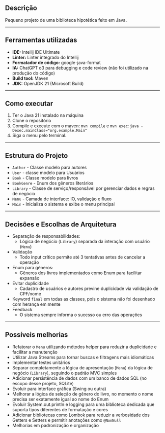 ﻿## Descrição

Pequeno projeto de uma biblioteca hipotética feito em Java.

---

## Ferramentas utilizadas

- **IDE:** Intellij IDE Ultimate
- **Linter:** Linter integrado do Intellij
- **Formatador de código:** google-java-format
- **IA:** ChatGPT o3 para debugging e code review (não foi utilizado na produção do código)
- **Build tool:** Maven
- **JDK:** OpenJDK 21 (Microsoft Build)

---

## Como executar

1. Ter o Java 21 instalado na máquina
2. Clone o repositório
3. Compile e execute com o maven:
`mvn compile` e `mvn exec:java -Dexec.mainClass="org.example.Main"`
5. Siga o menu pelo terminal.

---

## Estrutura do Projeto

- `Author` - Classe modelo para autores
- `User` - classe modelo para Usuários
- `Book` - Classe modelo para livros
- `BookGenre` - Enum dos gêneros literários
- `Library` - Classe de serviço/responsável por gerenciar dados e regras de negócio
- `Menu` - Camada de interface: IO, validação e fluxo
- `Main` - Inicializa o sistema e exibe o menu principal

---

## Decisões e Escolhas de Arquitetura

- Separação de responsabilidades:
    - Lógica de negócio (`Library`) separada da interação com usuário (`Menu`)
- Validação
    - Todo input crítico permite até 3 tentativas antes de cancelar a operação
- Enum para gêneros:
    - Gêneros dos livros implementados como Enum para facilitar expansão
- Evitar duplicidade
    - Cadastro de usuários e autores previne duplicidade via validação de CPF/nome
- Keyword `final` em todas as classes, pois o sistema não foi desenhado com herança em mente
- Feedback
    - O sistema sempre informa o sucesso ou erro das operações

---

## Possíveis melhorias

- Refatorar o `Menu` utilizando métodos helper para reduzir a duplicidade e facilitar a manutenção
- Utilizar Java Streams para tornar buscas e filtragens mais idiomáticas
- Implementar testes unitários
- Separar completamente a lógica de apresentação (`Menu`) da lógica de negócio (`Library`), seguindo o padrão MVC
  simples
- Adicionar persistência de dados com um banco de dados SQL (no escopo desse projeto, SQLite)
- Evoluir para interface gráfica (Swing ou outra)
- Melhorar a lógica de seleção de gênero do livro, no momento o nome precisa ser exatamente igual ao nome do Enum
- Evoluir System.out.println e logging para uma biblioteca dedicada que suporta tipos diferentes de formatação e cores
- Adicionar bibliotecas como Lombok para reduzir a verbosidade dos Getters e Setters e permitir anotações como
  `@NonNull`
- Melhorias em padronização e organização

